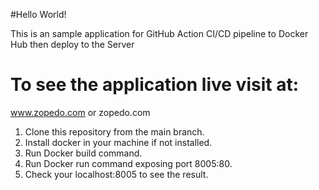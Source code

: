 #Hello World!

This is an sample application for GitHub Action CI/CD pipeline to Docker Hub then deploy to the Server

# To see the application live visit at:
www.zopedo.com or zopedo.com

1. Clone this repository from the main branch.
2. Install docker in your machine if not installed.
3. Run Docker build command.
4. Run Docker run command exposing port 8005:80.
5. Check your localhost:8005 to see the result.

